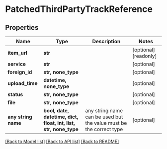 # PatchedThirdPartyTrackReference


## Properties
Name | Type | Description | Notes
------------ | ------------- | ------------- | -------------
**item_url** | **str** |  | [optional] [readonly] 
**service** | **str** |  | [optional] 
**foreign_id** | **str, none_type** |  | [optional] 
**upload_time** | **datetime, none_type** |  | [optional] 
**status** | **str, none_type** |  | [optional] 
**file** | **str, none_type** |  | [optional] 
**any string name** | **bool, date, datetime, dict, float, int, list, str, none_type** | any string name can be used but the value must be the correct type | [optional]

[[Back to Model list]](../README.md#documentation-for-models) [[Back to API list]](../README.md#documentation-for-api-endpoints) [[Back to README]](../README.md)


